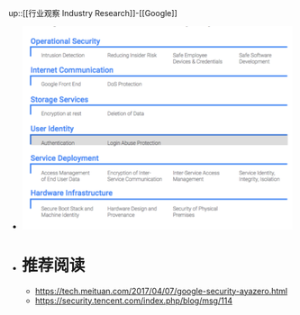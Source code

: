 up::[[行业观察 Industry Research]]-[[Google]]
- <img src="/assets/Pasted image 20221104170237.png">
- # 推荐阅读
	- https://tech.meituan.com/2017/04/07/google-security-ayazero.html
	- https://security.tencent.com/index.php/blog/msg/114